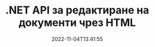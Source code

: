 ---
############################# Static ############################
layout: "product"
date: 2022-11-04T13:41:55
draft: false

product: "Editor"
product_tag: "editor"
platform: ".NET"
platform_tag: "net"

############################# Head ############################
head_title: "C# .NET API за редактор на документи | Редактирайте Word Excel PowerPoint Web XML с помощта на HTML"
head_description: "C# .NET API за редактор на документи за зареждане на Microsoft Word, Excel, PowerPoint, PDF, XML, уеб и текстови файлови формати в HTML, манипулиране и конвертиране обратно в оригиналния формат."

############################# Header ############################
title: ".NET API за редактиране на документи чрез HTML"
description: "Разработване на .NET приложения, за интегриране с HTML редактор, извличане на поддържан документ, редактиране и конвертиране в оригинален формат."
button:
    enable: true

############################# SubMenu ############################
submenu:
    enable: true
    
    left:
        img_alt: "GroupDocs.Editor for .NET"
        image: "https://www.groupdocs.cloud/templates/groupdocs/images/product-logos/groupdocs-editor-net.png"
        product: "GroupDocs.Editor"
        platform: ".NET"

    middle:
        button:
            # button loop
            - link: "#overview"
              text: "Преглед"

            # button loop
            - link: "#features"
              text: "Характеристика"

            # button loop
            - link: "#support"
              text: "поддържа"

            # button loop
            - link: "https://products.groupdocs.app/editor"
              text: "Демо на живо"

            # button loop
            - link: "https://purchase.groupdocs.com/pricing/editor/net"
              text: "Ценообразуване"

    right:
        link_download: "https://downloads.groupdocs.com/editor"
        link_learn: "https://docs.groupdocs.com/editor/net/"
        link_buy: "https://purchase.groupdocs.com"

############################# Overview ############################
overview:
    enable: true
    content: |
      GroupDocs.Editor за .NET API ви помага да създавате прости и лесни за използване C#, ASP.NET и други .NET приложения, които лесно се интегрират с популярни HTML редактори (както с отворен код, така и платени), за да конвертирате, редактирате и манипулирате документи на популярни файлови формати. Нашият API за .NET редактор ви позволява да заредите документ, да го конвертирате в HTML, да изпратите HTML към външен HTML редактор и след като манипулацията приключи, записва HTML в оригиналния му файлов формат. Можете също така отделно да извличате ресурси, прикачени към всеки документ. Работи с всички видове документи, като този за Microsoft Word, Excel, PowerPoint, PDF, XPS, OpenDocument, Text, Web, Email, e-Book и др.
    tabs:
      enable: true
      
      ## TAB ONE ##
      tab_one:
        description: |
          Следва общ преглед на GroupDocs.Editor за .NET:
      
        left:
          enable: true
          icon: "fab fa-html5"
          title: "Манипулирайте с помощта на HTML"
          content: |
            * Заредете поддържан документ
            * Редактирайте съдържание с помощта на HTML
            * Редактиране на свързани стилове
            * Конвертиране в оригинален формат
      
      ## TAB TWO ##
      tab_two:
        description: |
          GroupDocs.Editor за .NET поддържа следните [файлови формати](https://docs.groupdocs.com/editor/java/supported-document-formats/)

        left:
          enable: true
          table:
            # table loop
            - title: "Microsoft Office"
              content: |
                * **Microsoft Word**: DOC, DOCX, DOCM, DOT, DOTM, DOTX, FlatOPC, WordML, RTF
                * **Microsoft Excel**: XLS, XLSX, XLSM, XLT, XLTX, XLTM, XLSB, XLAM, CSV, TSV, SXC, SpreadsheetML, DIF, DSV
                * **Microsoft PowerPoint**: PPT, PPTX, PPTM, PPS, PPSX, PPSM, POT, POTX, POTM

        right:
          enable: true
          table:
            # table loop
            - title: "Други форматни семейства"
              content: |
                * **OpenDocument формати**: ODT, OTT, ODS, FODS, ODP, OTP
                * **Формати с фиксирано оформление**: PDF, XPS
                * **Уеб формати**: HTML, MHTML, CHM, XML, TXT
                * **Уеб формати**: MOBI, AZW3, ePub

      ## TAB THREE ##
      tab_three:
        description: |
          GroupDocs.Editor за .NET поддържа следните операционни системи, рамки и мениджъри на пакети:
        
        left:
          enable: true
          table:
            # table loop
            - icon: "fab fa-windows"
              title: "Операционна система"
              content: |
                * Microsoft Windows Desktop
                * Microsoft Windows Server
                * Microsoft Windows Azure
                * Linux

            # table loop
            - icon: "fas fa-code"
              title: "Поддържани рамки"
              content: |
                * .NET Framework 4.6.1+
                * .NET Standard 2.0+
                * .NET 6+
                * Mono Framework 1.2+

        right:
          enable: true
          table:
            # table loop
            - icon: "fas fa-box"
              title: "Мениджъри на пакети"
              content: |
                * NuGet

            # table loop
            - icon: "fas fa-tools"
              title: "Среди за разработка"
              content: |
                * Microsoft Visual Studio
                * Xamarin.Android
                * Xamarin.IOS
                * Xamarin.Mac
                * MonoDevelop

############################# Features ############################
features:
    enable: true
    title: "GroupDocs.Editor за функции на .NET"

    feature:
      # feature loop
      - icon: "fas fa-copy"
        content: "Лесна интеграция с всеки HTML-редактор"

      # feature loop
      - icon: "fas fa-eye"
        content: "Преобразуване на документ в HTML DOM"

      # feature loop
      - icon: "fas fa-bolt"
        content: "Извличане на HTML съдържание от документен поток"
      
      # feature loop
      - icon: "fas fa-file-powerpoint"
        content: "Вземете HTML съдържание и неговите вградени ресурси"

      # feature loop
      - icon: "fas fa-code"
        content: "Получаване на съдържание на HTML Body Tag от документа"

      # feature loop
      - icon: "fas fa-cloud"
        content: "Вземете CSS таблици със стилове на HTML документ"

      # feature loop
      - icon: "fas fa-remove-format"
        content: "Прегледайте HTML съдържанието и запазете неговите ресурси"

      # feature loop
      - icon: "fas fa-comment-slash"
        content: "Извличане на HTML DOM от съдържание на низ и преобразуване в документ"

      # feature loop
      - icon: "fas fa-location-arrow"
        content: "HTML DOM заедно с преобразуване на ресурси"

      # feature loop
      - icon: "fas fa-border-all"
        content: "Редактирайте документи с различни формати в HTML"

      # feature loop
      - icon: "fas fa-wrench"
        content: "Точно преобразуване"

      # feature loop
      - icon: "fas fa-columns"
        content: "Приложете защита за четене и/или запис към получения документ"

      # feature loop
      - icon: "fas fa-file-word"
        content: "Пагинирайте документите за текстообработка и редактирайте във всеки WYSIWYG редактор"

      # feature loop
      - icon: "fas fa-envelope"
        content: "База данни (DB) и потребителски интерфейс (UI) Agnostic"

      # feature loop
      - icon: "fas fa-print"
        content: "Мощни функции за обработка на XML"

      # feature loop
      - icon: "fas fa-file-archive"
        content: "Извличане на OTF (шрифтове с отворен тип) от входни документи и експортиране в резултатен документ"

      # feature loop
      - icon: "fas fa-lock"
        content: "Обработвайте растерни и векторни изображения вътрешно в рамките на поддържаните входни формати на документи"

      # feature loop
      - icon: "fas fa-file-code"
        content: "Вмъкване на съдържанието на редактирания работен лист в оригиналната електронна таблица на желана позиция"
      
      # feature loop
      - icon: "fas fa-fill-drip"
        content: "Редактирайте слайдове и ги вмъкнете в получената електронна таблица"

      # feature loop
      - icon: "fas fa-file-excel"
        content: "Вграждане на шрифтове в получения текстообработващ документ при запазване"

    more_feature:
      # more_feature_loop
      - title: "Точно преобразуване към и от HTML DOM"
        content: |
          GroupDocs.Editor за .NET API позволява на вашите .NET приложения да извличат документ с поддържан формат и да го конвертират в HTML Document Object Model (DOM) заедно с извличане на прикачени ресурси, като CSS. След това можете да направите промените в HTML, като използвате любимия си HTML редактор. След като приключите с редактирането, GroupDocs.Editor for .NET API ви позволява точно да конвертирате този HTML DOM обратно в оригиналния файл.

          ```cs
          // Create Editor class by loading an input document
          Editor editor = new Editor("Sample.docx");

          // Open document for edit and obtain EditableDocument
          EditableDocument original = editor.Edit();

          // Obtain all-embedded HTML from it
          string allEmbeddedInside = original.GetEmbeddedHtml();

          // If necessary, obtain pure HTML-markup, CSS, images and other resources in separate form

          // Whole HTML-markup, without any resources
          string completeHtmlMarkup = original.GetContent();

          // Only HTML->BODY content, useful for most of WYSIWYG-editors
          string onlyInnerBody = original.GetBodyContent();

          // All CSS stylesheets
          var stylesheets = original.Css;

          // All images, including raster and vector, but without CSS gradients
          var images = original.Images;

          // All font resources
          var fonts = original.Fonts;

          // finally, send this content to your WYSIWYG HTML-editor
          ```
      # more_feature_loop
      - title: "Зареждане и извличане на външни ресурси"
        content: "GroupDocs.Editor за .NET API може да извлича външни ресурси, прикачени към поддържани документи, като изображения, шрифтове, CSS и други. След това извлечените ресурси могат да бъдат заредени, обходени и запазени отделно от получения HTML документ. Това ви дава по-лесно управляван резултат."

      # more_feature_loop
      - title: "Прилагане на текстови ефекти във файлови формати за текстообработка"
        content: "API за редактор на документи GroupDocs позволява добавяне на сложни текстови ефекти (сянка, 3D ефект, контур, блясък, гравиране, релеф), докато работите с поддържани формати за обработка на документи на Microsoft Word. Тази функция е автоматично активирана и може да се наблюдава, когато документът с такива текстови ефекти се обработва."

      # more_feature_loop
      - title: "Мощни функции за манипулиране на XML"
        content: |
          С помощта на GroupDocs.Editor за .NET API можете да отваряте, преглеждате и редактирате XML документи. Нашият API за редактиране предлага специална поддръжка и разпознаване на XML тагове, атрибути заедно с техните стойности, XML декларации, CDATA секции, DOCTYPE дефиниции и други специфични за XML обекти. Можете да персонализирате настройките за шрифт и цвят за всеки отделен обект в XML структурата.  

          Функцията XML конвертор е достатъчно интелигентна, за да покаже грешки в XML файла и как да ги поправите. Механизмът за разпознаване на URI адреси и имейл сканира XML атрибути и представя откритите URI адреси и имейл адреси в етикета A като връзки, така че да могат да бъдат редактирани като връзка, а не като текст в получения HTML файл.

############################# Support ############################
support:
    enable: true

############################# Solutions ############################
solutions:
    enable: true
    title: "GroupDocs.Editor предлага API за редактиране на документи за други популярни среди за разработка"

    solution:
        # solution loop
        - img_alt: "GroupDocs.Editor for Java"
          image: "https://www.groupdocs.cloud/templates/groupdocs/images/product-logos/groupdocs-editor-java.png"
          product: "GroupDocs.Editor"
          platform: "Java"
          link: "/editor/java/"

############################# Back to top ###############################
back_to_top:
  enable: true
---
